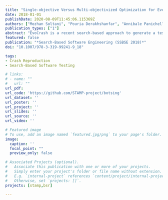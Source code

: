 ```yaml
---
title: "Single-objective Versus Multi-objectivized Optimization for Evolutionary Crash Reproduction"
date: 2018-01-01
publishDate: 2020-08-09T11:45:06.115369Z
authors: ["Mozhan Soltani", "Pouria Derakhshanfar", "Annibale Panichella", admin, "Andy Zaidman", "Arie van Deursen"]
publication_types: ["1"]
abstract: "EvoCrash is a recent search-based approach to generate a test case that reproduces reported crashes. The search is guided by a fitness function that uses a weighted sum scalarization to combine three different heuristics: (i) code coverage, (ii) crash coverage and (iii) stack trace similarity. In this study, we propose and investigate two alternatives to the weighted sum scalarization: (i) the simple sum scalarization and (ii) the multi-objectivization, which decomposes the fitness function into several optimization objectives as an attempt to increase test case diversity. We implemented the three alternative optimizations as an extension of EvoSuite, a popular search-based unit test generator, and applied them on 33 real-world crashes. Our results indicate that for complex crashes the weighted sum reduces the test case generation time, compared to the simple sum, while for simpler crashes the effect is the opposite. Similarly, for complex crashes, multi-objectivization reduces test generation time compared to optimizing with the weighted sum; we also observe one crash that can be replicated only by multi-objectivization. Through our manual analysis, we found out that when optimizing the original weighted function gets trapped in local optima, optimization for decomposed objectives improves the search for crash reproduction. Generally, while multi-objectivization is under-explored, our results are promising and encourage further investigations of the approach."
featured: false
publication: "*Search-Based Software Engineering (SSBSE 2018)*"
doi: "10.1007/978-3-319-99241-9_18"

tags:
- Crash Reproduction
- Search-Based Software Testing

# links:
# - name: ""
#   url: ""
url_pdf:
url_code: 'https://github.com/STAMP-project/botsing'
url_dataset: ''
url_poster: ''
url_project: ''
url_slides: ''
url_source: ''
url_video: ''

# Featured image
# To use, add an image named `featured.jpg/png` to your page's folder.
image:
  caption: ''
  focal_point: ""
  preview_only: false

# Associated Projects (optional).
#   Associate this publication with one or more of your projects.
#   Simply enter your project's folder or file name without extension.
#   E.g. `internal-project` references `content/project/internal-project/index.md`.
#   Otherwise, set `projects: []`.
projects: [stamp,bsr]

---
```

